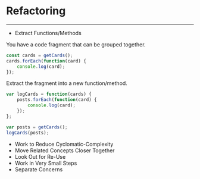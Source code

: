 # Refactoring
---

- Extract Functions/Methods

You have a code fragment that can be grouped together.

```javascript
const cards = getCards();
cards.forEach(function(card) {
    console.log(card);
});
```

Extract the fragment into a new function/method.

```javascript
var logCards = function(cards) {
    posts.forEach(function(card) {
        console.log(card);
    });
};

var posts = getCards();
logCards(posts);
```

- Work to Reduce Cyclomatic-Complexity
- Move Related Concepts Closer Together
- Look Out for Re-Use
- Work in Very Small Steps
- Separate Concerns
